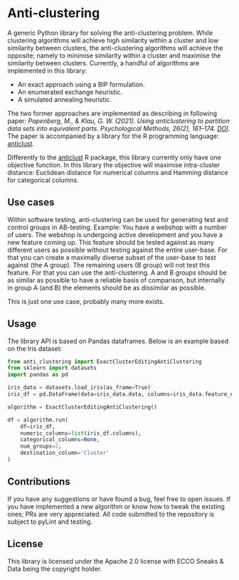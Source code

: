 # Anti-clustering

A generic Python library for solving the anti-clustering problem. While clustering algorithms will achieve high similarity within a cluster and low similarity between clusters, the anti-clustering algorithms will achieve the opposite; namely to minimise similarity within a cluster and maximise the similarity between clusters.
Currently, a handful of algorithms are implemented in this library:
* An exact approach using a BIP formulation.
* An enumerated exchange heuristic.
* A simulated annealing heuristic.

The two former approaches are implemented as describing in following paper:
*Papenberg, M., & Klau, G. W. (2021). Using anticlustering to partition data sets into equivalent parts.
Psychological Methods, 26(2), 161–174. [DOI](https://doi.org/10.1037/met0000301)*.  \
The paper is accompanied by a library for the R programming language: [anticlust](https://github.com/m-Py/anticlust).

Differently to the [anticlust](https://github.com/m-Py/anticlust) R package, this library currently only have one objective function. 
In this library the objective will maximise intra-cluster distance: Euclidean distance for numerical columns and Hamming distance for categorical columns.

## Use cases
Within software testing, anti-clustering can be used for generating test and control groups in AB-testing.
Example: You have a webshop with a number of users. The webshop is undergoing active development and you have a new feature coming up. 
This feature should be tested against as many different users as possible without testing against the entire user-base. 
For that you can create a maximally diverse subset of the user-base to test against (the A group). 
The remaining users (B group) will not test this feature. For that you can use the anti-clustering. 
A and B groups should be as similar as possible to have a reliable basis of comparison, but internally in group A (and B) the elements should be as dissimilar as possible.

This is just one use case, probably many more exists.

## Usage
The library API is based on Pandas dataframes. Below is an example based on the Iris dataset:
```python
from anti_clustering import ExactClusterEditingAntiClustering
from sklearn import datasets
import pandas as pd

iris_data = datasets.load_iris(as_frame=True)
iris_df = pd.DataFrame(data=iris_data.data, columns=iris_data.feature_names)

algorithm = ExactClusterEditingAntiClustering()

df = algorithm.run(
    df=iris_df,
    numeric_columns=list(iris_df.columns),
    categorical_columns=None,
    num_groups=2,
    destination_column='Cluster'
)
```

## Contributions
If you have any suggestions or have found a bug, feel free to open issues. If you have implemented a new algorithm or know how to tweak the existing ones; PRs are very appreciated.
All code submitted to the repository is subject to pyLint and testing.

## License
This library is licensed under the Apache 2.0 license with ECCO Sneaks & Data being the copyright holder.
